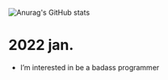 ![Anurag's GitHub stats](https://github-readme-stats.vercel.app/api?username=Nbdyleto&show_icons=true&theme=dracula)

# 2022 jan.
- I’m interested in be a badass programmer
